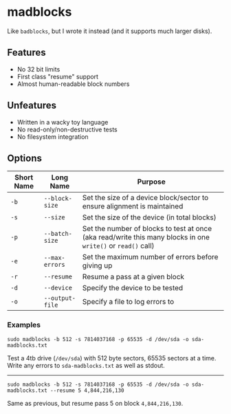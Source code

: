 # madblocks

Like `badblocks`, but I wrote it instead (and it supports much larger disks).

## Features

* No 32 bit limits
* First class "resume" support
* Almost human-readable block numbers

## Unfeatures

* Written in a wacky toy language
* No read-only/non-destructive tests
* No filesystem integration

## Options

| Short Name | Long Name | Purpose |
| ---------- | --------- | ------- |
| `-b`       | `--block-size` | Set the size of a device block/sector to ensure alignment is maintained |
| `-s`       | `--size` | Set the size of the device (in total blocks) |
| `-p`       | `--batch-size` | Set the number of blocks to test at once (aka read/write this many blocks in one `write()` or `read()` call) |
| `-e`       | `--max-errors` | Set the maximum number of errors before giving up |
| `-r`       | `--resume` | Resume a pass at a given block |
| `-d`       | `--device` | Specify the device to be tested |
| `-o`       | `--output-file` | Specify a file to log errors to |

### Examples

```fish
sudo madblocks -b 512 -s 7814037168 -p 65535 -d /dev/sda -o sda-madblocks.txt
```

Test a 4tb drive (`/dev/sda`) with 512 byte sectors, 65535 sectors at a time. Write any errors to `sda-madblocks.txt` as well as stdout.

---

```fish
sudo madblocks -b 512 -s 7814037168 -p 65535 -d /dev/sda -o sda-madblocks.txt --resume 5 4,844,216,130
```

Same as previous, but resume pass 5 on block `4,844,216,130`.
